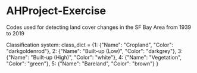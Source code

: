 # AHProject-Exercise

Codes used for detecting land cover changes in the SF Bay Area from 1939 to 2019

Classification system:
class_dict = {1: {"Name": "Cropland", "Color": "darkgoldenrod"}, 
              2: {"Name": "Built-up (Low)", "Color": "darkgrey"}, 
              3: {"Name": "Built-up (High)", "Color": "white"}, 
              4: {"Name": "Vegetation", "Color": "green"}, 
              5: {"Name": "Bareland", "Color": "brown"} }
